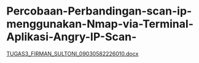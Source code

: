 # Percobaan-Perbandingan-scan-ip-menggunakan-Nmap-via-Terminal-Aplikasi-Angry-IP-Scan-
[TUGAS3_FIRMAN_SULTONI_09030582226010.docx](https://github.com/user-attachments/files/17044907/TUGAS3_FIRMAN_SULTONI_09030582226010.docx)
